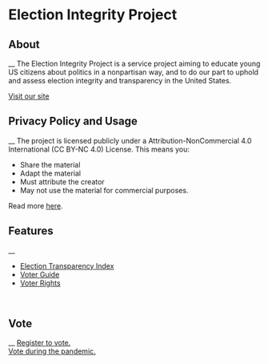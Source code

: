 # Election Integrity Project

## About
__
The Election Integrity Project is a service project aiming to educate young US citizens about politics in a nonpartisan way, and to do our part to uphold and assess election integrity and transparency in the United States.

[Visit our site](www.electionintegrity.us/)

## Privacy Policy and Usage
__
The project is licensed publicly under a Attribution-NonCommercial 4.0
International (CC BY-NC 4.0) License. This means you:
* Share the material
* Adapt the material
* Must attribute the creator
* May not use the material for commercial purposes.

Read more [here](https://creativecommons.org/licenses/by-nc/4.0/).

## Features
__
* [Election Transparency Index](www.electionintegrity.us/transparency)
* [Voter Guide](www.electionintegrity.us/handbook/voterguide)
* [Voter Rights](www.electionintegrity.us/handbook/rights)

<br>

## Vote
__
[Register to vote.](www.electionintegrity.us/handbook/register) <br>
[Vote during the pandemic.](www.electionintegrity.us/handbook/covid)

